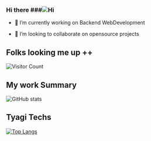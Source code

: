 ### Hi there ###![Hi](https://user-images.githubusercontent.com/60812924/111881585-092f4980-89d7-11eb-9774-4e3a0cc5481b.gif)



- 🔭 I’m currently working on Backend WebDevelopment

- 👯 I’m looking to collaborate on opensource projects

<h2>Folks looking me up ++</h2>

 ![Visitor Count](https://profile-counter.glitch.me/{ShivamTyagi12345}/count.svg)

<h2>My work Summary</h2>

 ![ GitHub stats](https://github-readme-stats.vercel.app/api?username=ShivamTyagi12345&show_icons=true&theme=radical) 

<h2>Tyagi Techs </h2>

 [![Top Langs](https://github-readme-stats.vercel.app/api/top-langs/?username=ShivamTyagi12345&layout=compact)](https://github.com/ShivamTyagi12345/github-readme-stats)   



